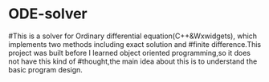 # ODE-solver

#This is a solver for Ordinary differential equation(C++&Wxwidgets), which implements two methods including exact solution and #finite difference.This project was built before I learned object oriented programming,so it does not have this kind of #thought,the main idea about this is to understand the basic program design.
